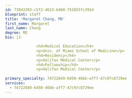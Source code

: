 ```yaml
---
id: 73943393-c5f2-4623-b468-751655fc391d
blueprint: staff
title: 'Margaret Chang, MD'
first_name: Margaret
last_name: Chang
degree: MD
bio: |2-

              <h4>Medical Education</h4>
              <p>Univ. of Miami School of Medicine</p>
              <h4>Residency</h4>
              <p>Halifax Medical Center</p>
              <h4>Fellowship</h4>
              <p>Halifax Medical Center</p>
          
primary_specialty: 74722849-6450-46bb-aff7-47c97c8729ee
services:
  - 74722849-6450-46bb-aff7-47c97c8729ee
---
```

